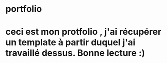 # portfolio

# ceci est mon protfolio , j'ai récupérer un template à partir duquel j'ai travaillé dessus. Bonne lecture :)